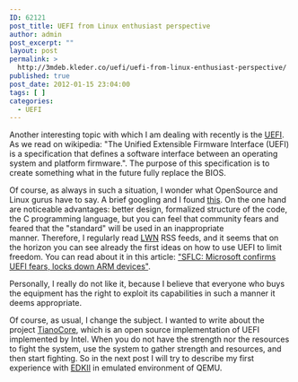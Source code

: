 ```yaml
---
ID: 62121
post_title: UEFI from Linux enthusiast perspective
author: admin
post_excerpt: ""
layout: post
permalink: >
  http://3mdeb.kleder.co/uefi/uefi-from-linux-enthusiast-perspective/
published: true
post_date: 2012-01-15 23:04:00
tags: [ ]
categories:
  - UEFI
---
```

Another interesting topic with which I am dealing with recently is the [UEFI][1]. As we read on wikipedia: "The Unified Extensible Firmware Interface (UEFI) is a specification that defines a software interface between an operating system and platform firmware.". The purpose of this specification is to create something what in the future fully replace the BIOS.

Of course, as always in such a situation, I wonder what OpenSource and Linux gurus have to say. A brief googling and I found [this][2]. On the one hand are noticeable advantages: better design, formalized structure of the code, the C programming language, but you can feel that community fears and feared that the "standard" will be used in an inappropriate manner. Therefore, I regularly read [LWN][3] RSS feeds, and it seems that on the horizon you can see already the first ideas on how to use UEFI to limit freedom. You can read about it in this article: ["SFLC: Microsoft confirms UEFI fears, locks down ARM devices"][4].

Personally, I really do not like it, because I believe that everyone who buys the equipment has the right to exploit its capabilities in such a manner it deems appropriate.

Of course, as usual, I change the subject. I wanted to write about the project [TianoCore][5], which is an open source implementation of UEFI implemented by Intel. When you do not have the strength nor the resources to fight the system, use the system to gather strength and resources, and then start fighting. So in the next post I will try to describe my first experience with [EDKII][6] in emulated environment of QEMU.

 [1]: http://www.uefi.org/home/
 [2]: http://kerneltrap.org/node/6884
 [3]: http://lwn.net/
 [4]: http://lwn.net/Articles/475359/
 [5]: http://sourceforge.net/apps/mediawiki/tianocore/index.php?title=Welcome
 [6]: http://sourceforge.net/apps/mediawiki/tianocore/index.php?title=EDK2